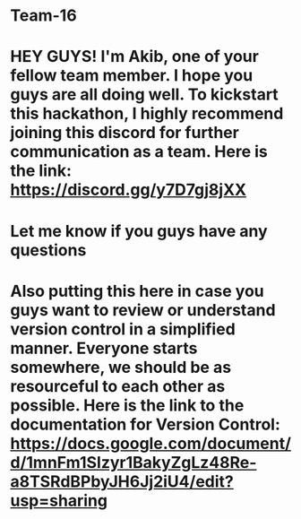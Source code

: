 # Team-16

# HEY GUYS! I'm Akib, one of your fellow team member. I hope you guys are all doing well. To kickstart this hackathon, I highly recommend joining this discord for further communication as a team. Here is the link: https://discord.gg/y7D7gj8jXX

# Let me know if you guys have any questions

# Also putting this here in case you guys want to review or understand version control in a simplified manner. Everyone starts somewhere, we should be as resourceful to each other as possible. Here is the link to the documentation for Version Control: https://docs.google.com/document/d/1mnFm1SIzyr1BakyZgLz48Re-a8TSRdBPbyJH6Jj2iU4/edit?usp=sharing



